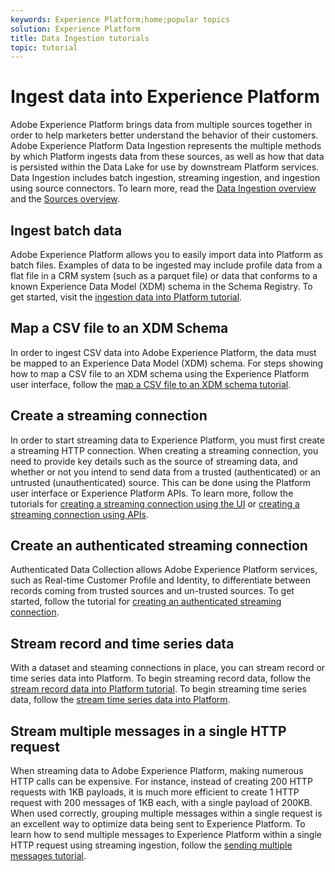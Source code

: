 ```yaml
---
keywords: Experience Platform;home;popular topics
solution: Experience Platform
title: Data Ingestion tutorials
topic: tutorial
---
```


# Ingest data into Experience Platform

Adobe Experience Platform brings data from multiple sources together in order to help marketers better understand the behavior of their customers. Adobe Experience Platform Data Ingestion represents the multiple methods by which Platform ingests data from these sources, as well as how that data is persisted within the Data Lake for use by downstream Platform services. Data Ingestion includes batch ingestion, streaming ingestion, and ingestion using source connectors. To learn more, read the [Data Ingestion overview](../ingestion/home.md) and the [Sources overview](../source-connectors/home.md).

## Ingest batch data

Adobe Experience Platform allows you to easily import data into Platform as batch files. Examples of data to be ingested may include profile data from a flat file in a CRM system (such as a parquet file) or data that conforms to a known Experience Data Model (XDM) schema in the Schema Registry. To get started, visit the [ingestion data into Platform tutorial](../ingestion/tutorials/ingest-batch-data.md).

## Map a CSV file to an XDM Schema

In order to ingest CSV data into Adobe Experience Platform, the data must be mapped to an Experience Data Model (XDM) schema. For steps showing how to map a CSV file to an XDM schema using the Experience Platform user interface, follow the [map a CSV file to an XDM schema tutorial](../ingestion/tutorials/map-a-csv-file.md).

## Create a streaming connection

In order to start streaming data to Experience Platform, you must first create a streaming HTTP connection. When creating a streaming connection, you need to provide key details such as the source of streaming data, and whether or not you intend to send data from a trusted (authenticated) or an untrusted (unauthenticated) source. This can be done using the Platform user interface or Experience Platform APIs. To learn more, follow the tutorials for [creating a streaming connection using the UI](../ingestion/tutorials/create-streaming-connection-ui.md) or [creating a streaming connection using APIs](../ingestion/tutorials/create-streaming-connection.md).

## Create an authenticated streaming connection

Authenticated Data Collection allows Adobe Experience Platform services, such as Real-time Customer Profile and Identity, to differentiate between records coming from trusted sources and un-trusted sources. To get started, follow the tutorial for [creating an authenticated streaming connection](../ingestion/tutorials/create-authenticated-streaming-connection.md).

## Stream record and time series data

With a dataset and steaming connections in place, you can stream record or time series data into Platform. To begin streaming record data, follow the [stream record data into Platform tutorial](../ingestion/tutorials/streaming-record-data.md). To begin streaming time series data, follow the [stream time series data into Platform](../ingestion/tutorials/streaming-time-series-data.md).

## Stream multiple messages in a single HTTP request

When streaming data to Adobe Experience Platform, making numerous HTTP calls can be expensive. For instance, instead of creating 200 HTTP requests with 1KB payloads, it is much more efficient to create 1 HTTP request with 200 messages of 1KB each, with a single payload of 200KB. When used correctly, grouping multiple messages within a single request is an excellent way to optimize data being sent to Experience Platform. To learn how to send multiple messages to Experience Platform within a single HTTP request using streaming ingestion, follow the [sending multiple messages tutorial](../ingestion/tutorials/streaming-multiple-messages.md).